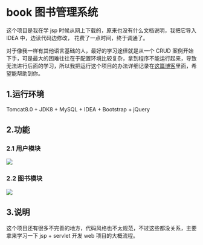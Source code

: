 
# book 图书管理系统 

这个项目是我在学 jsp 时候从网上下载的，原来也没有什么文档说明，我把它导入 IDEA 中，边读代码边修改，
花费了一点时间，终于调通了。

对于像我一样有其他语言基础的人，最好的学习途径就是从一个 CRUD 案例开始下手，可是最大的困难往往在于配置环境比较复杂，拿到程序不能运行起来，导致无法进行后面的学习，所以我把运行这个项目的办法详细记录在[这篇博客](http://golangsite.com/2018/05/19/jsp-example/)里面，希望能帮助到你。

## 1.运行环境
Tomcat8.0 + JDK8 + MySQL + IDEA + Bootstrap + jQuery

## 2.功能
### 2.1 用户模块
![](https://github.com/tw1996/book/blob/master/WebContent/resource/images/user_info.png?raw=true)
### 2.2 图书模块
![](https://github.com/tw1996/book/blob/master/WebContent/resource/images/book_info.png?raw=true)

## 3.说明
这个项目还有很多不完善的地方，代码风格也不太规范，不过这些都没关系，主要拿来学习一下 jsp + servlet  开发 web 项目的大概流程。
